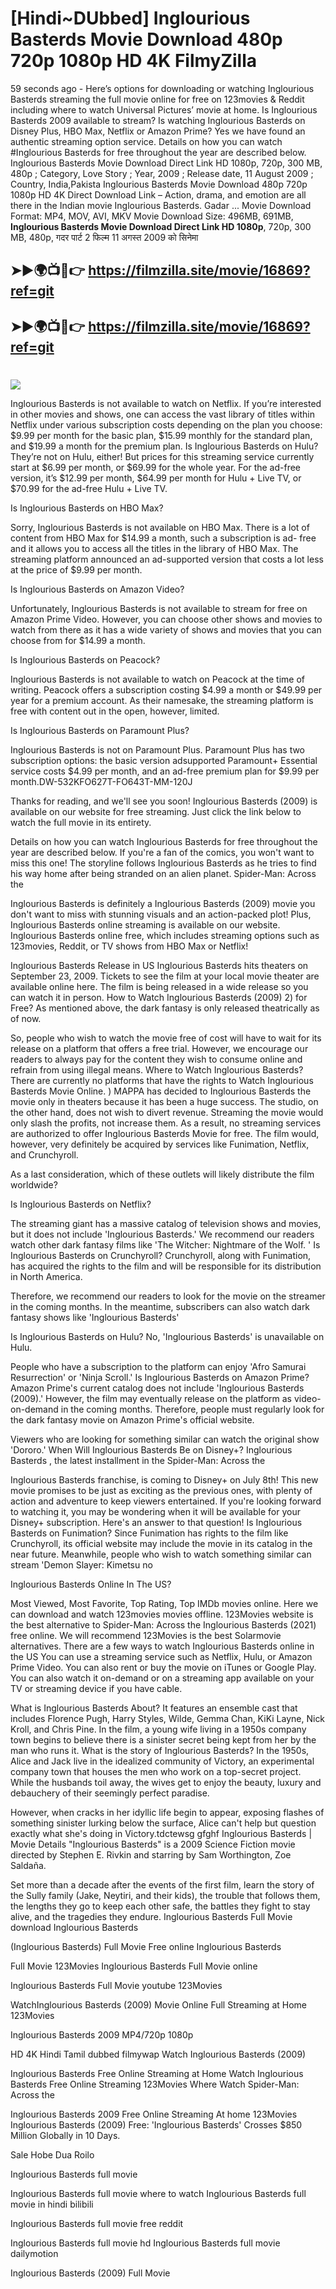 # [Hindi~DUbbed] Inglourious Basterds Movie Download 480p 720p 1080p HD 4K FilmyZilla


59 seconds ago - Here’s options for downloading or watching Inglourious Basterds streaming the full movie online for free on 123movies & Reddit including where to watch Universal Pictures’ movie at home. Is Inglourious Basterds 2009 available to stream? Is watching Inglourious Basterds on Disney Plus, HBO Max, Netflix or Amazon Prime? Yes we have found an authentic streaming option service. Details on how you can watch #Inglourious Basterds for free throughout the year are described below. Inglourious Basterds Movie Download Direct Link HD 1080p, 720p, 300 MB, 480p ; Category, Love Story ; Year, 2009 ; Release date, 11 August 2009 ; Country, India,Pakista Inglourious Basterds Movie Download 480p 720p 1080p HD 4K Direct Download Link – Action, drama, and emotion are all there in the Indian movie Inglourious Basterds. Gadar ...
Movie Download Format: MP4, MOV, AVI, MKV
Movie Download Size: 496MB, 691MB, **Inglourious Basterds Movie Download Direct Link HD 1080p**, 720p, 300 MB, 480p, गदर पार्ट 2 फिल्म 11 अगस्त 2009 को सिनेमा

## ➤►🌍📺📱👉   https://filmzilla.site/movie/16869?ref=git

## ➤►🌍📺📱👉   https://filmzilla.site/movie/16869?ref=git

#

<img src="https://image.tmdb.org/t/p/w780//1Jpkm9qZcsT0mSyVXgs4VlGjPNI.jpg" />

Inglourious Basterds is not available to watch on Netflix. If you’re interested in other movies and shows, one can access the vast library of titles within Netflix under various subscription costs depending on the plan you choose: $9.99 per month for the basic plan, $15.99 monthly for the standard plan, and $19.99 a month for the premium plan. Is Inglourious Basterds on Hulu? They’re not on Hulu, either! But prices for this streaming service currently start at $6.99 per month, or $69.99 for the whole year. For the ad-free version, it’s $12.99 per month, $64.99 per month for Hulu + Live TV, or $70.99 for the ad-free Hulu + Live TV.

Is Inglourious Basterds on HBO Max?

Sorry, Inglourious Basterds is not available on HBO Max. There is a lot of content from HBO Max for $14.99 a month, such a subscription is ad- free and it allows you to access all the titles in the library of HBO Max. The streaming platform announced an ad-supported version that costs a lot less at the price of $9.99 per month.

Is Inglourious Basterds on Amazon Video?

Unfortunately, Inglourious Basterds is not available to stream for free on Amazon Prime Video. However, you can choose other shows and movies to watch from there as it has a wide variety of shows and movies that you can choose from for $14.99 a month.

Is Inglourious Basterds on Peacock?

Inglourious Basterds is not available to watch on Peacock at the time of writing. Peacock offers a subscription costing $4.99 a month or $49.99 per year for a premium account. As their namesake, the streaming platform is free with content out in the open, however, limited.

Is Inglourious Basterds on Paramount Plus?

Inglourious Basterds is not on Paramount Plus. Paramount Plus has two subscription options: the basic version adsupported Paramount+ Essential service costs $4.99 per month, and an ad-free premium plan for $9.99 per month.DW-532KFO627T-FO643T-MM-120J

Thanks for reading, and we'll see you soon! Inglourious Basterds (2009) is available on our website for free streaming. Just click the link below to watch the full movie in its entirety.

Details on how you can watch Inglourious Basterds for free throughout the year are described below. If you're a fan of the comics, you won't want to miss this one! The storyline follows Inglourious Basterds as he tries to find his way home after being stranded on an alien planet. Spider-Man: Across the

Inglourious Basterds is definitely a Inglourious Basterds (2009) movie you don't want to miss with stunning visuals and an action-packed plot! Plus, Inglourious Basterds online streaming is available on our website. Inglourious Basterds online free, which includes streaming options such as 123movies, Reddit, or TV shows from HBO Max or Netflix!

Inglourious Basterds Release in US Inglourious Basterds hits theaters on September 23, 2009. Tickets to see the film at your local movie theater are available online here. The film is being released in a wide release so you can watch it in person. How to Watch Inglourious Basterds (2009) 2) for Free? As mentioned above, the dark fantasy is only released theatrically as of now.

So, people who wish to watch the movie free of cost will have to wait for its release on a platform that offers a free trial. However, we encourage our readers to always pay for the content they wish to consume online and refrain from using illegal means. Where to Watch Inglourious Basterds? There are currently no platforms that have the rights to Watch Inglourious Basterds Movie Online. ) MAPPA has decided to Inglourious Basterds the movie only in theaters because it has been a huge success. The studio, on the other hand, does not wish to divert revenue. Streaming the movie would only slash the profits, not increase them. As a result, no streaming services are authorized to offer Inglourious Basterds Movie for free. The film would, however, very definitely be acquired by services like Funimation, Netflix, and Crunchyroll.

As a last consideration, which of these outlets will likely distribute the film worldwide?

Is Inglourious Basterds on Netflix?

The streaming giant has a massive catalog of television shows and movies, but it does not include 'Inglourious Basterds.' We recommend our readers watch other dark fantasy films like 'The Witcher: Nightmare of the Wolf. ' Is Inglourious Basterds on Crunchyroll? Crunchyroll, along with Funimation, has acquired the rights to the film and will be responsible for its distribution in North America.

Therefore, we recommend our readers to look for the movie on the streamer in the coming months. In the meantime, subscribers can also watch dark fantasy shows like 'Inglourious Basterds'

Is Inglourious Basterds on Hulu? No, 'Inglourious Basterds' is unavailable on Hulu.

People who have a subscription to the platform can enjoy 'Afro Samurai Resurrection' or 'Ninja Scroll.' Is Inglourious Basterds on Amazon Prime? Amazon Prime's current catalog does not include 'Inglourious Basterds (2009).' However, the film may eventually release on the platform as video-on-demand in the coming months. Therefore, people must regularly look for the dark fantasy movie on Amazon Prime's official website.

Viewers who are looking for something similar can watch the original show 'Dororo.' When Will Inglourious Basterds Be on Disney+? Inglourious Basterds , the latest installment in the Spider-Man: Across the

Inglourious Basterds franchise, is coming to Disney+ on July 8th! This new movie promises to be just as exciting as the previous ones, with plenty of action and adventure to keep viewers entertained. If you're looking forward to watching it, you may be wondering when it will be available for your Disney+ subscription. Here's an answer to that question! Is Inglourious Basterds on Funimation? Since Funimation has rights to the film like Crunchyroll, its official website may include the movie in its catalog in the near future. Meanwhile, people who wish to watch something similar can stream 'Demon Slayer: Kimetsu no

Inglourious Basterds Online In The US?

Most Viewed, Most Favorite, Top Rating, Top IMDb movies online. Here we can download and watch 123movies movies offline. 123Movies website is the best alternative to Spider-Man: Across the Inglourious Basterds (2021) free online. We will recommend 123Movies is the best Solarmovie alternatives. There are a few ways to watch Inglourious Basterds online in the US You can use a streaming service such as Netflix, Hulu, or Amazon Prime Video. You can also rent or buy the movie on iTunes or Google Play. You can also watch it on-demand or on a streaming app available on your TV or streaming device if you have cable.

What is Inglourious Basterds About? It features an ensemble cast that includes Florence Pugh, Harry Styles, Wilde, Gemma Chan, KiKi Layne, Nick Kroll, and Chris Pine. In the film, a young wife living in a 1950s company town begins to believe there is a sinister secret being kept from her by the man who runs it. What is the story of Inglourious Basterds? In the 1950s, Alice and Jack live in the idealized community of Victory, an experimental company town that houses the men who work on a top-secret project. While the husbands toil away, the wives get to enjoy the beauty, luxury and debauchery of their seemingly perfect paradise.

However, when cracks in her idyllic life begin to appear, exposing flashes of something sinister lurking below the surface, Alice can't help but question exactly what she's doing in Victory.tdctewsg gfghf Inglourious Basterds | Movie Details "Inglourious Basterds" is a 2009 Science Fiction movie directed by Stephen E. Rivkin and starring by Sam Worthington, Zoe Saldaña.

Set more than a decade after the events of the first film, learn the story of the Sully family (Jake, Neytiri, and their kids), the trouble that follows them, the lengths they go to keep each other safe, the battles they fight to stay alive, and the tragedies they endure. Inglourious Basterds Full Movie download Inglourious Basterds

(Inglourious Basterds) Full Movie Free online Inglourious Basterds

Full Movie 123Movies Inglourious Basterds Full Movie online

Inglourious Basterds Full Movie youtube 123Movies

WatchInglourious Basterds (2009) Movie Online Full Streaming at Home 123Movies

Inglourious Basterds 2009 MP4/720p 1080p

HD 4K Hindi Tamil dubbed filmywap Watch Inglourious Basterds (2009)

Inglourious Basterds Free Online Streaming at Home Watch Inglourious Basterds Free Online Streaming 123Movies Where Watch Spider-Man: Across the

Inglourious Basterds 2009 Free Online Streaming At home 123Movies Inglourious Basterds (2009) Free: 'Inglourious Basterds' Crosses $850 Million Globally in 10 Days.

Sale Hobe Dua Roilo

Inglourious Basterds full movie

Inglourious Basterds full movie where to watch Inglourious Basterds full movie in hindi bilibili

Inglourious Basterds full movie free reddit

Inglourious Basterds full movie hd Inglourious Basterds full movie dailymotion

Inglourious Basterds (2009) Full Movie